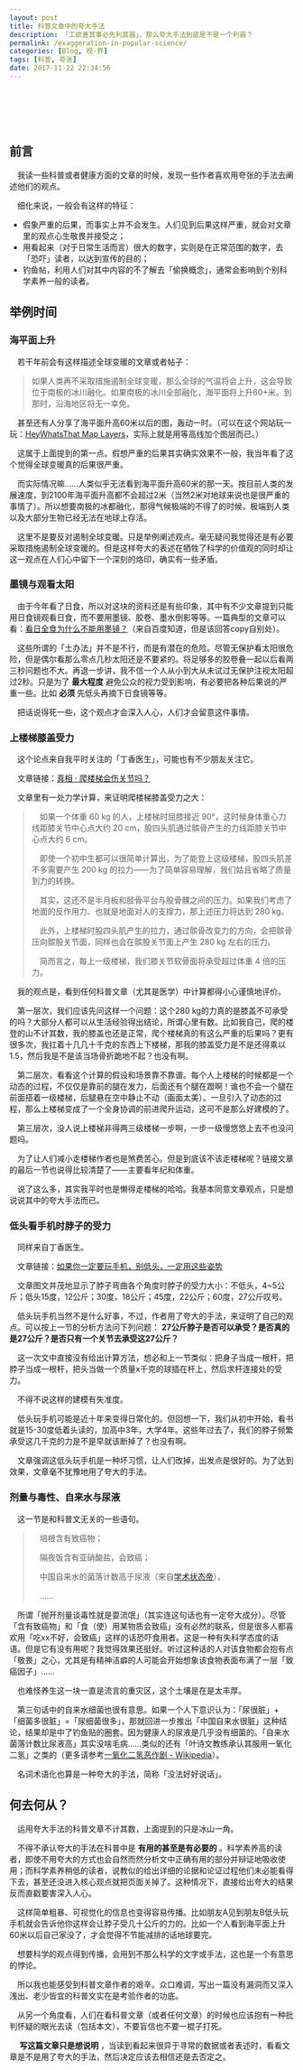 ```yaml
---
layout: post
title: 科普文章中的夸大手法
description: 「工欲善其事必先利其器」，那么夸大手法到底是不是一个利器？
permalink: /exaggeration-in-popular-science/
categories: [Blog, 视·界]
tags: [科普, 夸张]
date: 2017-11-22 22:34:56
---
```


# 　

## 前言

　我读一些科普或者健康方面的文章的时候，发现一些作者喜欢用夸张的手法去阐述他们的观点。

　细化来说，一般会有这样的特征：

-   假象严重的后果，而事实上并不会发生。人们见到后果这样严重，就会对文章里的观点心生敬畏并接受之；
-   用看起来（对于日常生活而言）很大的数字，实则是在正常范围的数字，去「恐吓」读者，以达到宣传的目的；
-   钓鱼帖，利用人们对其中内容的不了解去「偷换概念」，通常会影响到个别科学素养一般的读者。

## 举例时间

### 海平面上升

　若干年前会有这样描述全球变暖的文章或者帖子：

> 如果人类再不采取措施遏制全球变暖，那么全球的气温将会上升，这会导致位于南极的冰川融化。如果南极的冰川全部融化，海平面将上升60+米。到那时，沿海地区将无一幸免。

　甚至还有人分享了海平面升高60米以后的图，轰动一时。（可以在这个网站玩一玩：[HeyWhatsThat Map Layers](http://www.heywhatsthat.com/layers.html)，实际上就是用等高线加个图层而已。）

　这属于上面提到的第一点。假想严重的后果其实确实效果不一般，我当年看了这个觉得全球变暖真的后果很严重。

　而实际情况嘛……人类似乎无法看到海平面升高60米的那一天。按目前人类的发展速度，到2100年海平面升高都不会超过2米（当然2米对地球来说也是很严重的事情了）。所以想要南极的冰都融化，那得气候极端的不得了的时候，极端到人类以及大部分生物已经无法在地球上存活。

　这里不是要反对遏制全球变暖。只是举例阐述观点。毫无疑问我觉得还是有必要采取措施遏制全球变暖的。但是这样夸大的表述在牺牲了科学的价值观的同时却让这一观点在人们心中留下一个深刻的烙印，确实有一些矛盾。

### 墨镜与观看太阳

　由于今年看了日食，所以对这块的资料还是有些印象，其中有不少文章提到只能用日食镜观看日食，而不要用墨镜、胶卷、墨水倒影等等。一篇典型的文章可以看：[看日全食为什么不能用墨镜？](https://zhidao.baidu.com/question/1860631415234961827.html)（来自百度知道，但是该回答copy自别处）。

　这些所谓的「土办法」并不是不行，而是有潜在的危险。尽管无保护看太阳很危险，但是偶尔看那么零点几秒太阳还是不要紧的。将足够多的胶卷叠一起以后看两三秒问题也不大。再退一步讲，我不信一个人从小到大从未试过无保护注视太阳超过2秒。只是为了 **最大程度** 避免公众的视力受到影响，有必要把各种后果说的严重一些。比如 **必须** 先低头再摘下日食镜等等。

　把话说得死一些，这个观点才会深入人心，人们才会留意这件事情。

### 上楼梯膝盖受力

　这个论点来自我平时关注的「丁香医生」，可能也有不少朋友关注它。

　文章链接：[真相 · 爬楼梯会伤关节吗？](http://dxy.com/column/2184)

　文章里有一处力学计算，来证明爬楼梯膝盖受力之大：

> 　如果一个体重 60 kg 的人，上楼梯时屈膝接近 90°，这时候身体重心力线距膝关节中心点大约 20 cm，股四头肌通过髌骨产生的力线距膝关节中心点大约 6 cm。
> 
> 　即使一个初中生都可以很简单计算出，为了能登上这级楼梯，股四头肌差不多需要产生 200 kg 的拉力——为了简单容易理解，我们姑且省略了质量到力的转换。
> 
> 　其实，这还不是半月板和胫骨平台与股骨髁之间的压力。如果我们考虑了地面的反作用力、也就是地面对人的支撑力，那上述压力将达到 280 kg。
> 
> 　此外，上楼梯时股四头肌产生的拉力，通过髌骨改变力的方向，会把髌骨压向髌股关节面，同样也会在髌股关节面上产生 280 kg 左右的压力。
> 
> 　简而言之，每上一级楼梯，我们膝关节软骨面将承受超过体重 4 倍的压力。

　我的观点是，看到任何科普文章（尤其是医学）中计算都得小心谨慎地评价。

　第一层次，我们应该先问这样一个问题：这个280 kg的力真的是膝盖不可承受的吗？大部分人都可以从生活经验得出结论，所谓心里有数。比如我自己，爬的楼登的山不计其数，我的膝盖也还是正常，爬个楼梯真的有这么严重的后果吗？更有很多次，我扛着十几几十千克的东西上下楼梯，那我的膝盖受力是不是还得乘以1.5，然后我是不是该当场骨折跪地不起？也没有啊。

　第二层次，看看这个计算的假设和场景靠不靠谱。每个人上楼梯的时候都是一个动态的过程，不仅仅是靠前的腿在发力，后面还有个腿在蹬啊！谁也不会一个腿在前面搭着一级楼梯，后腿悬在空中静止不动（画面太美）。一旦引入了动态的过程，那么上楼梯变成了一个全身协调的前进爬升运动，这可不是那么好建模的了。

　第三层次，没人说上楼梯非得两三级楼梯一步啊，一步一级慢悠悠上去不也没问题吗。

　为了让人们减小走楼梯作者也是煞费苦心。但是到底该不该走楼梯呢？链接文章的最后一节也说得比较清楚了——主要看年纪和体重。

　说了这么多，其实我平时也是懒得走楼梯的哈哈。我基本同意文章观点，只是想说说其中的夸大手法而已。

### 低头看手机时脖子的受力

　同样来自丁香医生。

　文章链接：[如果你一定要玩手机，别低头，一定用这些姿势](http://dxy.com/column/9253)

　文章图文并茂地显示了脖子弯曲各个角度时脖子的受力大小：不低头，4~5公斤；低头15度，12公斤；30度，18公斤；45度，22公斤；60度，27公斤叹号。

　低头玩手机当然不是什么好事，不过，作者用了夸大的手法，来证明了自己的观点。可以按上一节的分析方法问下列问题： **27公斤脖子是否可以承受？是否真的是27公斤？是否只有一个关节去承受这27公斤？**

　这一次文中直接没有给出计算方法，想必和上一节类似：把身子当成一根杆，把脖子当成一根杆，把头当做一个质量x千克的球插在杆上，然后求杆连接处的受力。

　不得不说这样的建模有失准度。

　低头玩手机可能是近十年来变得日常化的。但回想一下，我们从初中开始，看书就是15-30度低着头读的，加高中3年，大学4年。这些年过去了，我们的脖子频繁承受这几千克的力是不是早就该断掉了？也没有啊。

　文章强调这低头玩手机是一种坏习惯，让人们改掉，出发点是很好的。为了达到效果，文章毫不犹豫地用了夸大的手法。

### 剂量与毒性、自来水与尿液

　这一节是和科普文无关的一些语句。

> 　培根含有致癌物；
> 
> 　隔夜饭含有亚硝酸盐，会致癌；
> 
> 　中国自来水的菌落计数高于尿液（来自[学术状态帝](http://page.renren.com/601087941/fdoing/4917453606)）。
> 
> 　……

　所谓「抛开剂量谈毒性就是耍流氓」（其实连这句话也有一定夸大成分）。尽管「含有致癌物」和「食（使）用某物质会致癌」没有必然的联系，但是很多人都喜欢用「吃xx不好，会致癌」这样的话恐吓食用者。这是一种有失科学态度的话语。但是它有没有用呢？我觉得效果还挺好。听过这种话的人对该食物都会抱有点「敬畏」之心，尤其是有精神洁癖的人可能会开始想象该食物表面布满了一层「致癌因子」……

　也难怪养生这一块一直是流言的重灾区，这个土壤是在是太丰厚。

　第三句话中的自来水细菌也很有意思。如果一个人下意识认为：「尿很脏」+「细菌多很脏」=「尿细菌很多」，那就回进一步推出「中国自来水很脏」这种结论，结果却是中了钓鱼贴的圈套。因为健康人的尿液是几乎没有细菌的。「自来水菌落计数比尿液高」其实没啥毛病……类似的还有「叶诗文教练承认其服用一氧化二氢」之类的（更多请参考[一氧化二氢恶作剧 - Wikipedia](https://zh.wikipedia.org/wiki/%E4%B8%80%E6%B0%A7%E5%8C%96%E4%BA%8C%E6%B0%A2%E6%81%B6%E4%BD%9C%E5%89%A7)）。

　名词术语化也算是一种夸大的手法，简称「没法好好说话」。

## 何去何从？

　运用夸大手法的科普文章不计其数，上面提到的只是冰山一角。

　不得不承认夸大的手法在科普中是 **有用的甚至是有必要的** 。科学素养高的读者，即使不用夸大的方式也会自然而然分析文中正确有用的部分并辩证地吸收使用；而科学素养稍低的读者，说教似的给出详细的论据和论证过程他们未必能看得下去，甚至还没进入核心观点就把页面关掉了。这种情况下，直接给出夸大的结果反而直戳要害深入人心。

　这样简单粗暴、可视觉化的信息也变得容易传播。比如朋友A见到朋友B低头玩手机就会告诉他你这样会让脖子受几十公斤的力的。比如一个人看到海平面上升60米以后自己家没了，才会觉得不节能减排的话地球要完。

　想要科学的观点得到传播，会用到不那么科学的文字或手法，这也是一个有意思的悖论。

　所以我也能感受到科普文章作者的艰辛。众口难调，写出一篇没有漏洞而又深入浅出、老少皆宜的科普文实在是考验作者的功底。

　从另一个角度看，人们在看科普文章（或者任何文章）的时候也应该抱有一种批判怀疑的眼光去读（包括本文），不要盲信也不要一棍子打死。

　 **写这篇文章只是想说明** ，当读到看起来很异于寻常的数据或者表述时，看看文章是不是用了夸大的手法，然后决定应该去相信还是去否定之。
